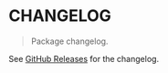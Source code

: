 # CHANGELOG

> Package changelog.

See [GitHub Releases](https://github.com/stdlib-js/stats-base-dists-uniform-quantile/releases) for the changelog.